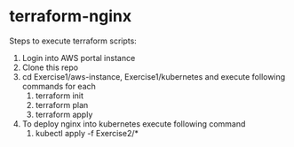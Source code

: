 # terraform-nginx

Steps to execute terraform scripts:
 1. Login into AWS portal instance 
 2. Clone this repo
 3. cd Exercise1/aws-instance, Exercise1/kubernetes and execute following commands for each
       1. terraform init
       2. terraform plan
       3. terraform apply
 4. To deploy nginx into kubernetes execute following command
       1. kubectl apply -f Exercise2/*
      
